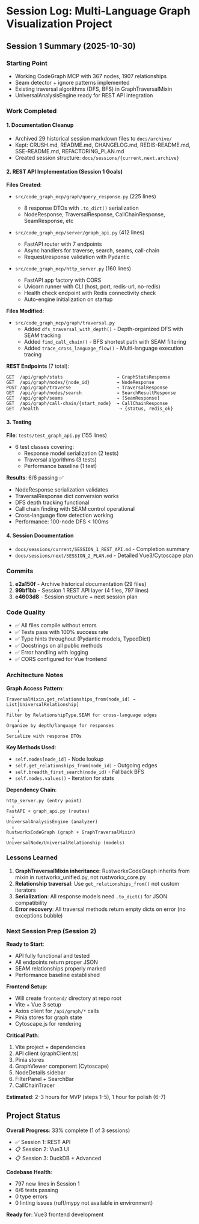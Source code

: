 # Session Log: Multi-Language Graph Visualization Project

## Session 1 Summary (2025-10-30)

### Starting Point
- Working CodeGraph MCP with 367 nodes, 1907 relationships
- Seam detector + ignore patterns implemented
- Existing traversal algorithms (DFS, BFS) in GraphTraversalMixin
- UniversalAnalysisEngine ready for REST API integration

### Work Completed

#### 1. Documentation Cleanup
- Archived 29 historical session markdown files to `docs/archive/`
- Kept: CRUSH.md, README.md, CHANGELOG.md, REDIS-README.md, SSE-README.md, REFACTORING_PLAN.md
- Created session structure: `docs/sessions/{current,next,archive}`

#### 2. REST API Implementation (Session 1 Goals)
**Files Created**:
- `src/code_graph_mcp/graph/query_response.py` (225 lines)
  - 8 response DTOs with `.to_dict()` serialization
  - NodeResponse, TraversalResponse, CallChainResponse, SeamResponse, etc
  
- `src/code_graph_mcp/server/graph_api.py` (412 lines)
  - FastAPI router with 7 endpoints
  - Async handlers for traverse, search, seams, call-chain
  - Request/response validation with Pydantic
  
- `src/code_graph_mcp/http_server.py` (160 lines)
  - FastAPI app factory with CORS
  - Uvicorn runner with CLI (host, port, redis-url, no-redis)
  - Health check endpoint with Redis connectivity check
  - Auto-engine initialization on startup

**Files Modified**:
- `src/code_graph_mcp/graph/traversal.py`
  - Added `dfs_traversal_with_depth()` - Depth-organized DFS with SEAM tracking
  - Added `find_call_chain()` - BFS shortest path with SEAM filtering
  - Added `trace_cross_language_flow()` - Multi-language execution tracing

**REST Endpoints** (7 total):
```
GET  /api/graph/stats                    → GraphStatsResponse
GET  /api/graph/nodes/{node_id}          → NodeResponse
POST /api/graph/traverse                 → TraversalResponse
GET  /api/graph/nodes/search             → SearchResultResponse
GET  /api/graph/seams                    → [SeamResponse]
GET  /api/graph/call-chain/{start_node}  → CallChainResponse
GET  /health                              → {status, redis_ok}
```

#### 3. Testing
**File**: `tests/test_graph_api.py` (155 lines)
- 6 test classes covering:
  - Response model serialization (2 tests)
  - Traversal algorithms (3 tests)
  - Performance baseline (1 test)

**Results**: 6/6 passing ✅
- NodeResponse serialization validates
- TraversalResponse dict conversion works
- DFS depth tracking functional
- Call chain finding with SEAM control operational
- Cross-language flow detection working
- Performance: 100-node DFS < 100ms

#### 4. Session Documentation
- `docs/sessions/current/SESSION_1_REST_API.md` - Completion summary
- `docs/sessions/next/SESSION_2_PLAN.md` - Detailed Vue3/Cytoscape plan

### Commits
1. **e2a150f** - Archive historical documentation (29 files)
2. **99bf1bb** - Session 1 REST API layer (4 files, 797 lines)
3. **e4603d8** - Session structure + next session plan

### Code Quality
- ✅ All files compile without errors
- ✅ Tests pass with 100% success rate
- ✅ Type hints throughout (Pydantic models, TypedDict)
- ✅ Docstrings on all public methods
- ✅ Error handling with logging
- ✅ CORS configured for Vue frontend

### Architecture Notes

**Graph Access Pattern**:
```
TraversalMixin.get_relationships_from(node_id) → List[UniversalRelationship]
    ↓
Filter by RelationshipType.SEAM for cross-language edges
    ↓
Organize by depth/language for responses
    ↓
Serialize with response DTOs
```

**Key Methods Used**:
- `self.nodes[node_id]` - Node lookup
- `self.get_relationships_from(node_id)` - Outgoing edges
- `self.breadth_first_search(node_id)` - Fallback BFS
- `self.nodes.values()` - Iteration for stats

**Dependency Chain**:
```
http_server.py (entry point)
  ↓
FastAPI + graph_api.py (routes)
  ↓
UniversalAnalysisEngine (analyzer)
  ↓
RustworkxCodeGraph (graph + GraphTraversalMixin)
  ↓
UniversalNode/UniversalRelationship (models)
```

### Lessons Learned

1. **GraphTraversalMixin inheritance**: RustworkxCodeGraph inherits from mixin in rustworkx_unified.py, not rustworkx_core.py
2. **Relationship traversal**: Use `get_relationships_from()` not custom iterators
3. **Serialization**: All response models need `.to_dict()` for JSON compatibility
4. **Error recovery**: All traversal methods return empty dicts on error (no exceptions bubble)

### Next Session Prep (Session 2)

**Ready to Start**:
- API fully functional and tested
- All endpoints return proper JSON
- SEAM relationships properly marked
- Performance baseline established

**Frontend Setup**:
- Will create `frontend/` directory at repo root
- Vite + Vue 3 setup
- Axios client for `/api/graph/*` calls
- Pinia stores for graph state
- Cytoscape.js for rendering

**Critical Path**:
1. Vite project + dependencies
2. API client (graphClient.ts)
3. Pinia stores
4. GraphViewer component (Cytoscape)
5. NodeDetails sidebar
6. FilterPanel + SearchBar
7. CallChainTracer

**Estimated**: 2-3 hours for MVP (steps 1-5), 1 hour for polish (6-7)

## Project Status

**Overall Progress**: 33% complete (1 of 3 sessions)
- ✅ Session 1: REST API
- 📋 Session 2: Vue3 UI
- 📋 Session 3: DuckDB + Advanced

**Codebase Health**:
- 797 new lines in Session 1
- 6/6 tests passing
- 0 type errors
- 0 linting issues (ruff/mypy not available in environment)

**Ready for**: Vue3 frontend development
